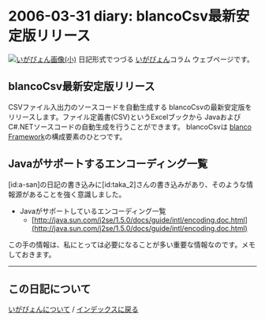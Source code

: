 2006-03-31 diary: blancoCsv最新安定版リリース
=====================================================================================================
[![いがぴょん画像(小)](https://igapyon.github.io/diary/images/iga200306s.jpg "いがぴょん")](https://igapyon.github.io/diary/memo/memoigapyon.html) 日記形式でつづる [いがぴょん](https://igapyon.github.io/diary/memo/memoigapyon.html)コラム ウェブページです。

## blancoCsv最新安定版リリース

CSVファイル入出力のソースコードを自動生成する blancoCsvの最新安定版をリリースします。ファイル定義書(CSV)というExcelブックから JavaおよびC#.NETソースコードの自動生成を行うことができます。
blancoCsvは [blanco Framework](https://ja.osdn.net/projects/blancofw/wiki/blancofw)の構成要素のひとつです。


## Javaがサポートするエンコーディング一覧

[id:a-san]の日記の書き込みに[id:taka_2]さんの書き込みがあり、そのような情報源があることを強く意識しました。


* Javaがサポートしているエンコーディング一覧
  * [http://java.sun.com/j2se/1.5.0/docs/guide/intl/encoding.doc.html](http://java.sun.com/j2se/1.5.0/docs/guide/intl/encoding.doc.html)

この手の情報は、私にとっては必要になることが多い重要な情報なのです。メモしておきます。


----------------------------------------------------------------------------------------------------

## この日記について
[いがぴょんについて](https://igapyon.github.io/diary/memo/memoigapyon.html) / [インデックスに戻る](https://igapyon.github.io/diary/idxall.html)
